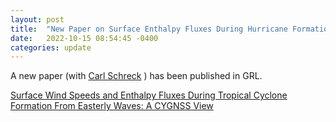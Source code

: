 ```yaml
---
layout: post
title:  "New Paper on Surface Enthalpy Fluxes During Hurricane Formation"
date:   2022-10-15 08:54:45 -0400
categories: update
---
```


A new paper (with [Carl Schreck](https://ncics.org/people/carl-schreck/) ) has been published in GRL.

[Surface Wind Speeds and Enthalpy Fluxes During Tropical Cyclone Formation From Easterly Waves: A CYGNSS View](https://agupubs.onlinelibrary.wiley.com/doi/10.1029/2022GL100823)